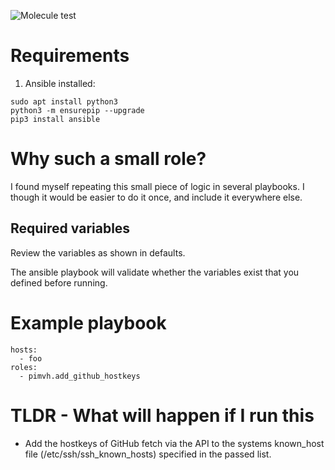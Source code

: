 ![Molecule test](https://github.com/pimvh/add_github_hostkeys/actions/workflows/test.yaml/badge.svg)

# Requirements

1. Ansible installed:

```
sudo apt install python3
python3 -m ensurepip --upgrade
pip3 install ansible
```

# Why such a small role?

I found myself repeating this small piece of logic in several playbooks. I though it would be easier to do it once, and include it everywhere else.

## Required variables

Review the variables as shown in defaults.

The ansible playbook will validate whether the variables exist that you defined before running.

# Example playbook

```
hosts:
  - foo
roles:
  - pimvh.add_github_hostkeys

```

# TLDR - What will happen if I run this

- Add the hostkeys of GitHub fetch via the API to the systems known_host file (/etc/ssh/ssh_known_hosts) specified in the passed list.
